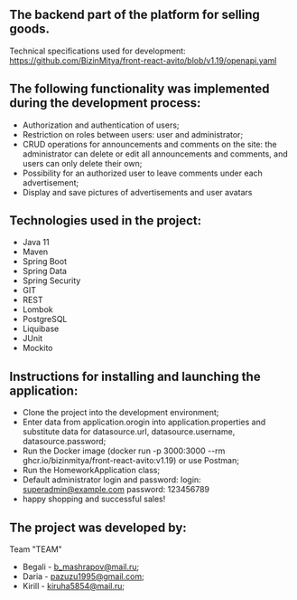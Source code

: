 The backend part of the platform for selling goods.
-

Technical specifications used for development: https://github.com/BizinMitya/front-react-avito/blob/v1.19/openapi.yaml

The following functionality was implemented during the development process:
-
- Authorization and authentication of users;
- Restriction on roles between users: user and administrator;
- CRUD operations for announcements and comments on the site: the administrator can delete or edit all announcements and comments, and users can only delete their own;
- Possibility for an authorized user to leave comments under each advertisement;
- Display and save pictures of advertisements and user avatars

Technologies used in the project:
-
- Java 11
- Maven
- Spring Boot
- Spring Data
- Spring Security
- GIT
- REST
- Lombok
- PostgreSQL
- Liquibase
- JUnit
- Mockito

Instructions for installing and launching the application:
-
- Clone the project into the development environment;
- Enter data from application.orogin into application.properties and substitute data for datasource.url, datasource.username, datasource.password;
- Run the Docker image (docker run -p 3000:3000 --rm ghcr.io/bizinmitya/front-react-avito:v1.19) or use Postman;
- Run the HomeworkApplication class;
- Default administrator login and password: login: superadmin@example.com password: 123456789
- happy shopping and successful sales!

The project was developed by:
-
Team "TEAM"
- Begali - b_mashrapov@mail.ru;
- Daria - pazuzu1995@gmail.com;
- Kirill - kiruha5854@mail.ru;
